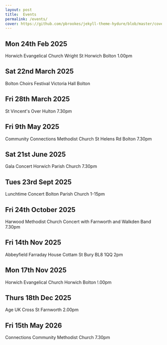 ```yaml
---
layout: post
title:  Events
permalink: /events/
cover: https://github.com/pbrookes/jekyll-theme-hydure/blob/master/cover.jpg?raw=true
---
```


## Mon 24th Feb 2025
Horwich Evangelical Church Wright St Horwich Bolton 1.00pm

## Sat 22nd March 2025
Bolton Choirs Festival Victoria Hall Bolton

## Fri 28th March 2025
St Vincent's Over Hulton 7.30pm
## Fri 9th May 2025
Community Connections Methodist Church St Helens Rd Bolton 7.30pm
## Sat 21st June 2025
Gala Concert Horwich Parish Church 7.30pm
## Tues 23rd Sept 2025
Lunchtime Concert Bolton Parish Church 1-15pm
## Fri 24th October 2025
Harwood Methodist Church
Concert with Farnworth and Walkden Band 7.30pm
## Fri 14th Nov 2025
Abbeyfield Farraday House Cottam St Bury BL8 1QQ 2pm
## Mon 17th Nov 2025
Horwich Evangelical Church Horwich Bolton !.00pm
## Thurs 18th Dec 2025
Age UK Cross St Farnworth 2.00pm
## Fri 15th May 2026
Connections Community Methodist Church 7.30pm
